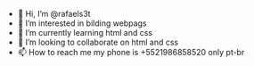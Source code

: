 - 👋 Hi, I’m @rafaels3t
- 👀 I’m interested in bilding webpags 
- 🌱 I’m currently learning html and css
- 💞️ I’m looking to collaborate on html and css
- 📫 How to reach me my phone is +5521986858520 only pt-br

<!---
rafaels3t/rafaels3t is a ✨ special ✨ repository because its `README.md` (this file) appears on your GitHub profile.
You can click the Preview link to take a look at your changes.
--->

